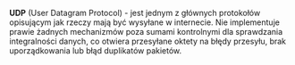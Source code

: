 **UDP** (User Datagram Protocol) - jest jednym z głównych protokołów opisującym jak rzeczy mają być wysyłane w internecie. Nie implementuje prawie żadnych mechanizmów poza sumami kontrolnymi dla sprawdzania integralności danych, co otwiera przesyłane oktety na błędy przesyłu, brak uporządkowania lub błąd duplikatów pakietów. 